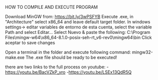 HOW TO COMPILE AND EXECUTE PROGRAM

Download MinGW from: https://bit.ly/3wPSFYB
Execute .exe, in "Architecture" select x86_64 and leave default target folder.
In windows settings-> editar variables de entorno de esta cuenta, select the variable Path and select Editar...
Select Nuevo & paste the following: C:\Program Files\mingw-w64\x86_64-8.1.0-posix-seh-rt_v6-rev0\mingw64\bin
Click aceptar to save changes

Open a terminal in the folder and execute following command: mingw32-make.exe
The .exe file should be ready to be executed!

there are two links to the full process on youtube:
-https://youtu.be/BacVZkP_vro
-https://youtu.be/LSEx13QdR5Q